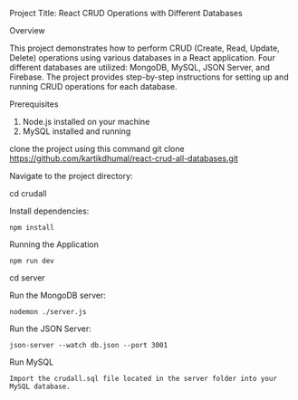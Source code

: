 Project Title: React CRUD Operations with Different Databases

Overview

This project demonstrates how to perform CRUD (Create, Read, Update, Delete) operations using various databases in a React application. 
Four different databases are utilized: MongoDB, MySQL, JSON Server, and Firebase. 
The project provides step-by-step instructions for setting up and running CRUD operations for each database.

Prerequisites
1. Node.js installed on your machine
2. MySQL installed and running

clone the project using this command
git clone https://github.com/kartikdhumal/react-crud-all-databases.git

Navigate to the project directory:

cd crudall

Install dependencies:

    npm install

Running the Application

    npm run dev

cd server 

Run the MongoDB server:

    nodemon ./server.js

Run the JSON Server:

    json-server --watch db.json --port 3001

Run MySQL

    Import the crudall.sql file located in the server folder into your MySQL database.
